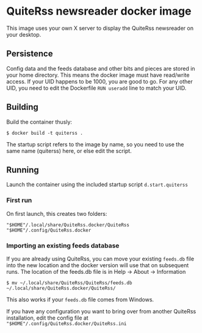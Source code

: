 # QuiteRss newsreader docker image

This image uses your own X server to display the QuiteRss newsreader on your desktop.

## Persistence

Config data and the feeds database and other bits and pieces are stored in your home directory. This means the docker image must have read/write access. If your UID happens to be 1000, you are good to go. For any other UID, you need to edit the Dockerfile `RUN useradd` line to match your UID.

## Building

Build the container thusly:

```
$ docker build -t quiterss .
```

The startup script refers to the image by name, so you need to use the same name (quiterss) here, or else edit the script.

## Running

Launch the container using the included startup script `d.start.quiterss`

### First run

On first launch, this creates two folders:

```
"$HOME"/.local/share/QuiteRss.docker/QuiteRss
"$HOME"/.config/QuiteRss.docker
```

### Importing an existing feeds database

If you are already using QuiteRss, you can move your existing `feeds.db` file into the new location and the docker version will use that on subsequent runs. The location of the feeds.db file is in Help -> About -> Information

```
$ mv ~/.local/share/QuiteRss/QuiteRss/feeds.db ~/.local/share/QuiteRss.docker/QuiteRss/
```

This also works if your `feeds.db` file comes from Windows.

If you have any configuration you want to bring over from another QuiteRss installation, edit the config file at `"$HOME"/.config/QuiteRss.docker/QuiteRss.ini`